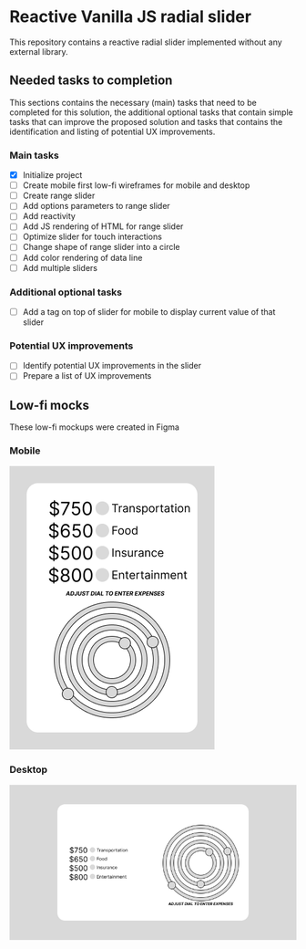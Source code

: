 # Reactive Vanilla JS radial slider
This repository contains a reactive radial slider implemented without any external library.

## Needed tasks to completion

This sections contains the necessary (main) tasks that need to be completed for this solution, the additional optional tasks that contain simple tasks that can improve the proposed solution and tasks that contains the identification and listing of potential UX improvements.

### Main tasks

- [x] Initialize project
- [ ] Create mobile first low-fi wireframes for mobile and desktop
- [ ] Create range slider
- [ ] Add options parameters to range slider
- [ ] Add reactivity
- [ ] Add JS rendering of HTML for range slider
- [ ] Optimize slider for touch interactions 
- [ ] Change shape of range slider into a circle
- [ ] Add color rendering of data line
- [ ] Add multiple sliders

### Additional optional tasks

- [ ] Add a tag on top of slider for mobile to display current value of that slider

### Potential UX improvements
- [ ] Identify potential UX improvements in the slider
- [ ] Prepare a list of UX improvements

## Low-fi mocks
These low-fi mockups were created in Figma
### Mobile
![low-fi mobile](/assets/images/low_fi_mobile.png)
### Desktop
![low-fi desktop](/assets/images/low_fi_desktop.png)